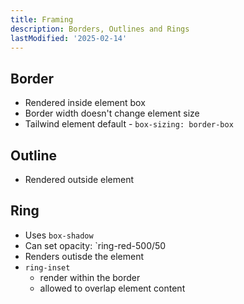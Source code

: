 ```yaml
---
title: Framing
description: Borders, Outlines and Rings
lastModified: '2025-02-14'
---
```


## Border

- Rendered inside element box
- Border width doesn't change element size
- Tailwind element default - `box-sizing: border-box`

## Outline

- Rendered outside element

## Ring

- Uses `box-shadow`
- Can set opacity: `ring-red-500/50
- Renders outisde the element
- `ring-inset`
    - render within the border
    - allowed to overlap element content
